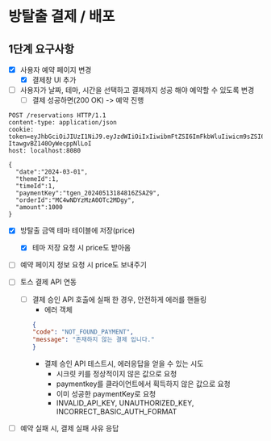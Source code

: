 # 방탈출 결제 / 배포

## 1단계 요구사항
- [x] 사용자 예약 페이지 변경
  - [x] 결제창 UI 추가
- [ ] 사용자가 날짜, 테마, 시간을 선택하고 결제까지 성공 해야 예약할 수 있도록 변경
  - [ ] 결제 성공하면(200 OK) -> 예약 진행

```http request
POST /reservations HTTP/1.1
content-type: application/json
cookie: token=eyJhbGciOiJIUzI1NiJ9.eyJzdWIiOiIxIiwibmFtZSI6ImFkbWluIiwicm9sZSI6IkFETUlOIn0.cwnHsltFeEtOzMHs2Q5-ItawgvBZ140OyWecppNlLoI
host: localhost:8080

{
  "date":"2024-03-01",
  "themeId":1,
  "timeId":1,
  "paymentKey":"tgen_20240513184816ZSAZ9",
  "orderId":"MC4wNDYzMzA0OTc2MDgy",
  "amount":1000
}
```

- [x] 방탈출 금액 테마 테이블에 저장(price)
  - [x] 테마 저장 요청 시 price도 받아옴
- [ ] 예약 페이지 정보 요청 시 price도 보내주기

- [ ] 토스 결제 API 연동
  - [ ] 결제 승인 API 호출에 실패 한 경우, 안전하게 에러를 핸들링
    - 에러 객체
    ```json
    {
    "code": "NOT_FOUND_PAYMENT",
    "message": "존재하지 않는 결제 입니다."
    }
    ```
    - 결제 승인 API 테스트시, 에러응답을 얻을 수 있는 시도
      - 시크릿 키를 정상적이지 않은 값으로 요청
      - paymentkey를 클라이언트에서 획득하지 않은 값으로 요청
      - 이미 성공한 paymentKey로 요청
      - INVALID_API_KEY, UNAUTHORIZED_KEY, INCORRECT_BASIC_AUTH_FORMAT
- [ ] 예약 실패 시, 결제 실패 사유 응답
